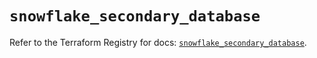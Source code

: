 # `snowflake_secondary_database`

Refer to the Terraform Registry for docs: [`snowflake_secondary_database`](https://registry.terraform.io/providers/snowflake-labs/snowflake/0.99.0/docs/resources/secondary_database).
